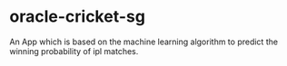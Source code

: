 # oracle-cricket-sg
An App which is based on the machine learning algorithm to predict the winning probability of ipl matches.
